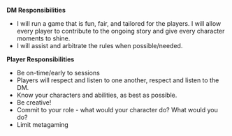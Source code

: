 **DM Responsibilities**

- I will run a game that is fun, fair, and tailored for the players. I will allow every player to contribute to the ongoing story and give every character moments to shine.
- I will assist and arbitrate the rules when possible/needed.

**Player Responsibilities**

- Be on-time/early to sessions
- Players will respect and listen to one another, respect and listen to the DM.
- Know your characters and abilities, as best as possible.
- Be creative!
- Commit to your role - what would your character do? What would you do?
- Limit metagaming